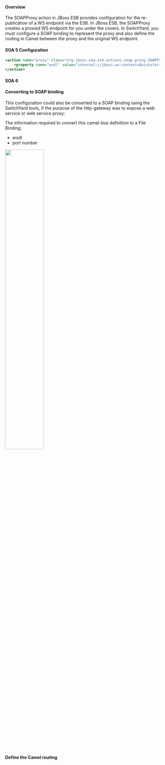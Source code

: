 
#### Overview
The SOAPProxy action in JBoss ESB provides configuration for the re-publication of a WS endpoint via the ESB.  In JBoss ESB, the SOAPProxy creates a proxied WS endpoint for you under the covers.    In SwitchYard, you must configure a SOAP binding to represent the proxy and also define the routing in Camel between the proxy and the original WS endpoint.

#### SOA 5 Configuration

```xml
<action name="proxy" class="org.jboss.soa.esb.actions.soap.proxy.SOAPProxy"> 
    <property name="wsdl" value="internal://jboss.ws:context=Quickstart_webservice_proxy_basic_ws,endpoint=HelloWorldWS"/>
</action>
```

#### SOA 6 

#### Converting to SOAP binding
This configuration could also be converted to a SOAP binding using the SwitchYard tools, if the purpose of the http-gateway was to expose  a web service or web service proxy: 

The information required to convert this camel-bus definition to a File Binding:
* wsdl
* port number 

<img src="https://raw.github.com/windup/soa-migration/master/advice/soap-wizard.jpg" width="50%" height="50%"/>


#### Define the Camel routing




